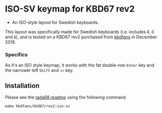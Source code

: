 # ISO-SV keymap for KBD67 rev2

- An ISO-style layout for Swedish keyboards.

This layout was specifically made for Swedish keyboards (i.e. includes `Å`, `Ö` and `Ä`), and is tested on a KBD67 rev2 purchased from [kbdfans](https://kbdfans.com/) in December 2019.

### Specifics

As it's an ISO style keymap, it works with the fat double-row `Enter` key and the narrower left `Shift` and `<>` key. 

## Installation

Please see the [tada68 readme](../../readme.md) using the following command

```
make kbdfans/kbd67/rev2:iso-sv
```
